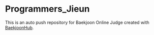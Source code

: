 # Programmers_Jieun
This is an auto push repository for Baekjoon Online Judge created with [BaekjoonHub](https://github.com/BaekjoonHub/BaekjoonHub).
